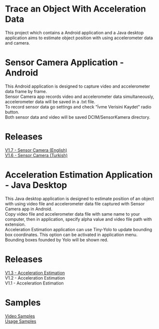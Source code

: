# Trace an Object With Acceleration Data
This project which contains a Android application and a Java desktop application aims to estimate object position with using accelerometer data and camera.<br>

# Sensor Camera Application - Android
This Android application is designed to capture video and accelerometer data frame by frame.<br>
Sensor Camera app records video and accelerometer data simultaneously, accelerometer data will be saved in a .txt file.<br>
To record sensor data go settings and check "İvme Verisini Kaydet" radio button. <br>
Both sensor data and video will be saved DCIM/SensorKamera directory.<br>

# Releases
[V1.7 - Sensor Camera (English)](https://drive.google.com/open?id=1DnfzCJbWb9iaORXxlb3FyJdIUfJ5njcf)<br>
[V1.6 - Sensor Camera (Turkish)](https://drive.google.com/open?id=1xVmTH_aDI4J3eaT37w13Md8cpjObl-hc)

# Acceleration Estimation Application - Java Desktop
This Java desktop application is designed to estimate position of an object with using video file and accelerometer data file captured with Sensor Camera app in Android.<br>
Copy video file and accelerometer data file with same name to your computer, then in application, specify alpha value and video file path with extension.<br>
Acceleration Estimation application can use Tiny-Yolo to update bounding box coordinates. This option can be activated in application menu. Bounding boxes founded by Yolo will be shown red.<br>

# Releases
[V1.3 - Acceleration Estimation](https://drive.google.com/open?id=1BpGrXyRXiHQfDalwu3vSQT2xMHMJDDY9)<br>
V1.2 - Acceleration Estimation<br>
V1.1 - Acceleration Estimation

# Samples
[Video Samples](https://drive.google.com/open?id=1PKtGLsmNJqkDpbaXovzigSYElGIMpiez)<br>
[Usage Samples](https://drive.google.com/open?id=15TVBRzGi_MRuwwZEocUp0MUSng2NXFtV)

